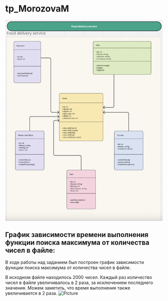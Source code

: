 # tp_MorozovaM
![Picture](https://github.com/Mary-Cat-77/tp_MorozovaM/blob/main/Диаграмма%20классов.png)
## График зависимости времени выполнения функции поиска максимума от количества чисел в файле:
В ходе работы над заданием был построен график зависимости функции поиска максимума от количества чисел в файле. 

В исходном файле находилось 2000 чисел. Каждый раз количество чисел в файле увеличивалось в 2 раза, за исключением последнего значения. Можем заметить, что время выполнения также увеличивается в 2 раза.
![Picture](https://github.com/Mary-Cat-77/tp_MorozovaM/blob/main/Диаграммаклассов.png)
